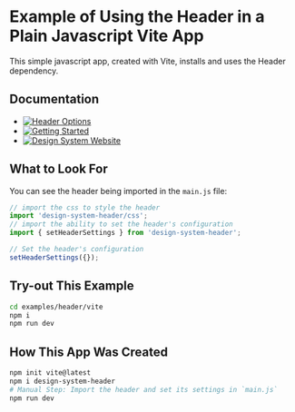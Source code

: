 # Example of Using the Header in a Plain Javascript Vite App
This simple javascript app, created with Vite, installs and uses the Header dependency.

## Documentation

- [![Header Options](https://img.shields.io/badge/Utah_Header_Options_Documentation-blue)](https://designsystem/library/Header)
- [![Getting Started](https://img.shields.io/badge/Getting%20Started-blue)](https://designsystem/resources/gettingStarted)
- [![Design System Website](https://img.shields.io/badge/Design%20System%20Website-blue)](https://designsystem)

## What to Look For
You can see the header being imported in the `main.js` file:

```javascript
// import the css to style the header
import 'design-system-header/css';
// import the ability to set the header's configuration
import { setHeaderSettings } from 'design-system-header';

// Set the header's configuration
setHeaderSettings({});

```


## Try-out This Example

```bash
cd examples/header/vite
npm i
npm run dev
```

## How This App Was Created
```bash
npm init vite@latest
npm i design-system-header
# Manual Step: Import the header and set its settings in `main.js`
npm run dev
```
